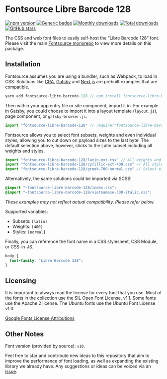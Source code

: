 # Fontsource Libre Barcode 128

[![npm version](https://badge.fury.io/js/fontsource-libre-barcode-128.svg)](https://www.npmjs.com/package/fontsource-libre-barcode-128) [![Generic badge](https://img.shields.io/badge/fontsource-passing-brightgreen)](https://github.com/DecliningLotus/fontsource) [![Monthly downloads](https://badgen.net/npm/dm/fontsource-libre-barcode-128)](https://github.com/DecliningLotus/fontsource) [![Total downloads](https://badgen.net/npm/dt/fontsource-libre-barcode-128)](https://github.com/DecliningLotus/fontsource) [![GitHub stars](https://img.shields.io/github/stars/DecliningLotus/fontsource.svg?style=social&label=Star)](https://GitHub.com/DecliningLotus/fontsource/stargazers/)

The CSS and web font files to easily self-host the “Libre Barcode 128” font. Please visit the main [Fontsource monorepo](https://github.com/DecliningLotus/fontsource) to view more details on this package.

## Installation

Fontsource assumes you are using a bundler, such as Webpack, to load in CSS. Solutions like [CRA](https://create-react-app.dev/), [Gatsby](https://www.gatsbyjs.org/) and [Next.js](https://nextjs.org/) are prebuilt examples that are compatible.

```javascript
yarn add fontsource-libre-barcode-128 // npm install fontsource-libre-barcode-128
```

Then within your app entry file or site component, import it in. For example in Gatsby, you could choose to import it into a layout template (`layout.js`), page component, or `gatsby-browser.js`.

```javascript
import "fontsource-libre-barcode-128" // require("fontsource-libre-barcode-128")
```

Fontsource allows you to select font subsets, weights and even individual styles, allowing you to cut down on payload sizes to the last byte! The default selection above, however, sticks to the Latin subset including all weights and styles.

```javascript
import "fontsource-libre-barcode-128/latin-ext.css" // All weights and styles included.
import "fontsource-libre-barcode-128/cyrillic-ext-400.css" // All styles included.
import "fontsource-libre-barcode-128/greek-700-normal.css" // Select either normal or italic.
```

Alternatively, the same solutions could be imported via SCSS!

```scss
@import "~fontsource-libre-barcode-128/index.css";
@import "~fontsource-libre-barcode-128/vietnamese-300-italic.css";
```

_These examples may not reflect actual compatibility. Please refer below._

Supported variables:

- Subsets: `[latin]`
- Weights: `[400]`
- Styles: `[normal]`

Finally, you can reference the font name in a CSS stylesheet, CSS Module, or CSS-in-JS.

```css
body {
  font-family: "Libre Barcode 128";
}
```

## Licensing

It is important to always read the license for every font that you use.
Most of the fonts in the collection use the SIL Open Font License, v1.1. Some fonts use the Apache 2 license. The Ubuntu fonts use the Ubuntu Font License v1.0.

[Google Fonts License Attributions](https://fonts.google.com/attribution)

## Other Notes

Font version (provided by source): `v10`.

Feel free to star and contribute new ideas to this repository that aim to improve the performance of font loading, as well as expanding the existing library we already have. Any suggestions or ideas can be voiced via an [issue](https://github.com/DecliningLotus/fontsource/issues).
